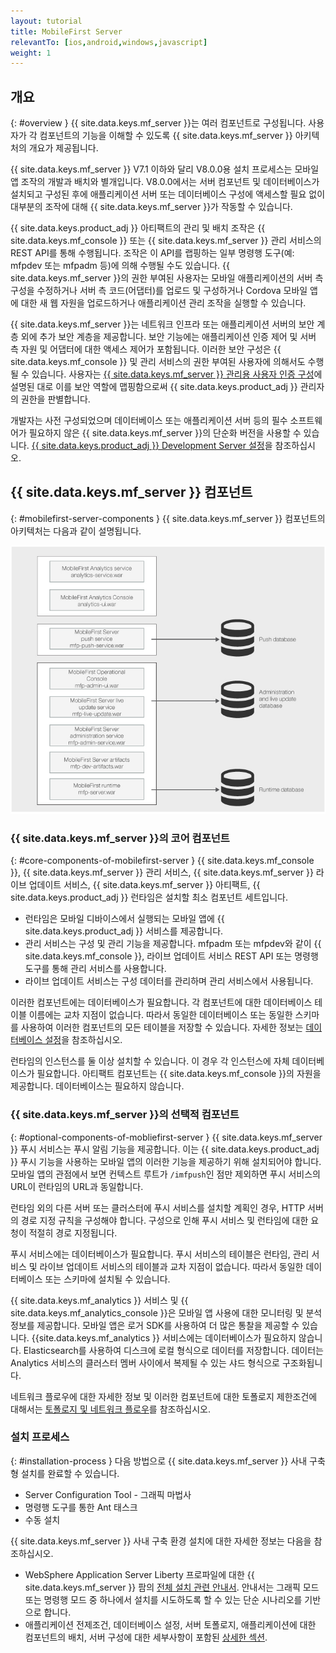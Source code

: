 ```yaml
---
layout: tutorial
title: MobileFirst Server
relevantTo: [ios,android,windows,javascript]
weight: 1
---
```

<!-- NLS_CHARSET=UTF-8 -->
## 개요
{: #overview }
{{ site.data.keys.mf_server }}는 여러 컴포넌트로 구성됩니다. 사용자가 각 컴포넌트의 기능을 이해할 수 있도록 {{ site.data.keys.mf_server }} 아키텍처의 개요가 제공됩니다.

{{ site.data.keys.mf_server }} V7.1 이하와 달리 V8.0.0용 설치 프로세스는 모바일 앱 조작의 개발과 배치와 별개입니다. V8.0.0에서는 서버 컴포넌트 및 데이터베이스가 설치되고 구성된 후에 애플리케이션 서버 또는 데이터베이스 구성에 액세스할 필요 없이 대부분의 조작에 대해 {{ site.data.keys.mf_server }}가 작동할 수 있습니다.

{{ site.data.keys.product_adj }} 아티팩트의 관리 및 배치 조작은 {{ site.data.keys.mf_console }} 또는 {{ site.data.keys.mf_server }} 관리 서비스의 REST API를 통해 수행됩니다. 조작은 이 API를 랩핑하는 일부 명령행 도구(예: mfpdev 또는 mfpadm 등)에 의해 수행될 수도 있습니다. {{ site.data.keys.mf_server }}의 권한 부여된 사용자는 모바일 애플리케이션의 서버 측 구성을 수정하거나 서버 측 코드(어댑터)를 업로드 및 구성하거나 Cordova 모바일 앱에 대한 새 웹 자원을 업로드하거나 애플리케이션 관리 조작을 실행할 수 있습니다.

{{ site.data.keys.mf_server }}는 네트워크 인프라 또는 애플리케이션 서버의 보안 계층 외에 추가 보안 계층을 제공합니다. 보안 기능에는 애플리케이션 인증 제어 및 서버 측 자원 및 어댑터에 대한 액세스 제어가 포함됩니다. 이러한 보안 구성은 {{ site.data.keys.mf_console }} 및 관리 서비스의 권한 부여된 사용자에 의해서도 수행될 수 있습니다. 사용자는 [{{ site.data.keys.mf_server }} 관리용 사용자 인증 구성](../../../installation-configuration/production/server-configuration)에 설명된 대로 이를 보안 역할에 맵핑함으로써 {{ site.data.keys.product_adj }} 관리자의 권한을 판별합니다. 

개발자는 사전 구성되었으며 데이터베이스 또는 애플리케이션 서버 등의 필수 소프트웨어가 필요하지 않은 {{ site.data.keys.mf_server }}의 단순화 버전을 사용할 수 있습니다. [{{ site.data.keys.product_adj }} Development Server 설정](../../../installation-configuration/development)을 참조하십시오.

## {{ site.data.keys.mf_server }} 컴포넌트
{: #mobilefirst-server-components }
{{ site.data.keys.mf_server }} 컴포넌트의 아키텍처는 다음과 같이 설명됩니다. 

![{{ site.data.keys.mf_server }}](server_components.jpg)

### {{ site.data.keys.mf_server }}의 코어 컴포넌트
{: #core-components-of-mobilefirst-server }
{{ site.data.keys.mf_console }}, {{ site.data.keys.mf_server }} 관리 서비스, {{ site.data.keys.mf_server }} 라이브 업데이트 서비스, {{ site.data.keys.mf_server }} 아티팩트, {{ site.data.keys.product_adj }} 런타임은 설치할 최소 컴포넌트 세트입니다.  

* 런타임은 모바일 디바이스에서 실행되는 모바일 앱에 {{ site.data.keys.product_adj }} 서비스를 제공합니다. 
* 관리 서비스는 구성 및 관리 기능을 제공합니다. mfpadm 또는 mfpdev와 같이 {{ site.data.keys.mf_console }}, 라이브 업데이트 서비스 REST API 또는 명령행 도구를 통해 관리 서비스를 사용합니다.  
* 라이브 업데이트 서비스는 구성 데이터를 관리하며 관리 서비스에서 사용됩니다. 

이러한 컴포넌트에는 데이터베이스가 필요합니다. 각 컴포넌트에 대한 데이터베이스 테이블 이름에는 교차 지점이 없습니다. 따라서 동일한 데이터베이스 또는 동일한 스키마를 사용하여 이러한 컴포넌트의 모든 테이블을 저장할 수 있습니다. 자세한 정보는 [데이터베이스 설정](../../../installation-configuration/production/server-configuration)을 참조하십시오.

런타임의 인스턴스를 둘 이상 설치할 수 있습니다. 이 경우 각 인스턴스에 자체 데이터베이스가 필요합니다. 아티팩트 컴포넌트는 {{ site.data.keys.mf_console }}의 자원을 제공합니다. 데이터베이스는 필요하지 않습니다.

### {{ site.data.keys.mf_server }}의 선택적 컴포넌트
{: #optional-components-of-mobliefirst-server }
{{ site.data.keys.mf_server }} 푸시 서비스는 푸시 알림 기능을 제공합니다. 이는 {{ site.data.keys.product_adj }} 푸시 기능을 사용하는 모바일 앱의 이러한 기능을 제공하기 위해 설치되어야 합니다. 모바일 앱의 관점에서 보면 컨텍스트 루트가 `/imfpush`인 점만 제외하면 푸시 서비스의 URL이 런타임의 URL과 동일합니다. 

런타임 외의 다른 서버 또는 클러스터에 푸시 서비스를 설치할 계획인 경우, HTTP 서버의 경로 지정 규칙을 구성해야 합니다. 구성으로 인해 푸시 서비스 및 런타임에 대한 요청이 적절히 경로 지정됩니다.  

푸시 서비스에는 데이터베이스가 필요합니다. 푸시 서비스의 테이블은 런타임, 관리 서비스 및 라이브 업데이트 서비스의 테이블과 교차 지점이 없습니다. 따라서 동일한 데이터베이스 또는 스키마에 설치될 수 있습니다. 

{{ site.data.keys.mf_analytics }} 서비스 및 {{ site.data.keys.mf_analytics_console }}은 모바일 앱 사용에 대한 모니터링 및 분석 정보를 제공합니다. 모바일 앱은 로거 SDK를 사용하여 더 많은 통찰을 제공할 수 있습니다. {{site.data.keys.mf_analytics }} 서비스에는 데이터베이스가 필요하지 않습니다. Elasticsearch를 사용하여 디스크에 로컬 형식으로 데이터를 저장합니다. 데이터는 Analytics 서비스의 클러스터 멤버 사이에서 복제될 수 있는 샤드 형식으로 구조화됩니다.

네트워크 플로우에 대한 자세한 정보 및 이러한 컴포넌트에 대한 토폴로지 제한조건에 대해서는 [토폴로지 및 네트워크 플로우](../../../installation-configuration/production/server-configuration)를 참조하십시오.

### 설치 프로세스
{: #installation-process }
다음 방법으로 {{ site.data.keys.mf_server }} 사내 구축형 설치를 완료할 수 있습니다.

* Server Configuration Tool - 그래픽 마법사 
* 명령행 도구를 통한 Ant 태스크
* 수동 설치

{{ site.data.keys.mf_server }} 사내 구축 환경 설치에 대한 자세한 정보는 다음을 참조하십시오. 

* WebSphere Application Server Liberty 프로파일에 대한 {{ site.data.keys.mf_server }} 팜의 [전체 설치 관련 안내서](../../../installation-configuration/production/). 안내서는 그래픽 모드 또는 명령행 모드 중 하나에서 설치를 시도하도록 할 수 있는 단순 시나리오를 기반으로 합니다. 
* 애플리케이션 전제조건, 데이터베이스 설정, 서버 토폴로지, 애플리케이션에 대한 컴포넌트의 배치, 서버 구성에 대한 세부사항이 포함된 [상세한 섹션](../../../installation-configuration/production/).

